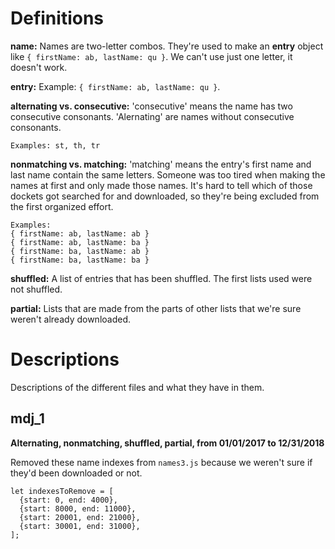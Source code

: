<!-- README.md -->


# Definitions

**name:** Names are two-letter combos. They're used to make an **entry** object like `{ firstName: ab, lastName: qu }`. We can't use just one letter, it doesn't work.

**entry:** Example: `{ firstName: ab, lastName: qu }`.

**alternating vs. consecutive:** 'consecutive' means the name has two consecutive consonants. 'Alernating' are names without consecutive consonants.

```
Examples: st, th, tr
```

**nonmatching vs. matching:** 'matching' means the entry's first name and last name contain the same letters. Someone was too tired when making the names at first and only made those names. It's hard to tell which of those dockets got searched for and downloaded, so they're being excluded from the first organized effort.

```
Examples:
{ firstName: ab, lastName: ab }
{ firstName: ab, lastName: ba }
{ firstName: ba, lastName: ab }
{ firstName: ba, lastName: ba }
```

**shuffled:** A list of entries that has been shuffled. The first lists used were not shuffled.

**partial:** Lists that are made from the parts of other lists that we're sure weren't already downloaded.


# Descriptions
Descriptions of the different files and what they have in them.

## mdj_1
**Alternating, nonmatching, shuffled, partial, from 01/01/2017 to 12/31/2018**

Removed these name indexes from `names3.js` because we weren't sure if they'd been downloaded or not.
```
let indexesToRemove = [
  {start: 0, end: 4000},
  {start: 8000, end: 11000},
  {start: 20001, end: 21000},
  {start: 30001, end: 31000},
];
```
